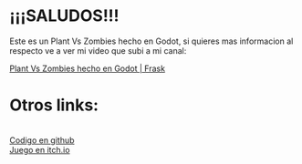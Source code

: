 
<h1>
¡¡¡SALUDOS!!!
</h1>


Este es un Plant Vs Zombies hecho en Godot, si quieres mas informacion al respecto ve a ver mi video que subi a mi canal:


<a href="https://youtu.be/VrpqxXE62KM">
	Plant Vs Zombies hecho en Godot | Frask
</a>

<h1>Otros links:</h1>
<br>
<a href="https://github.com/elfrask/pvzgodot">
	Codigo en github
</a>
<br>
<a href="https://elfrask.itch.io/pvzgodot">
	Juego en itch.io
</a>